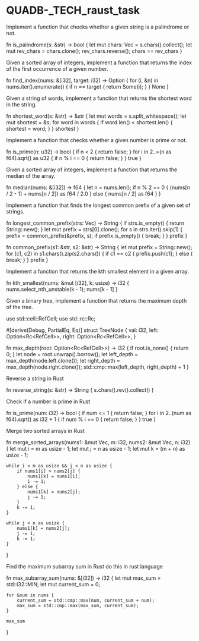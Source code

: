 # QUADB-_TECH_raust_task

Implement a function that checks whether a given string is a palindrome or not.

fn is_palindrome(s: &str) -> bool {
    let mut chars: Vec<char> = s.chars().collect();
    let mut rev_chars = chars.clone();
    rev_chars.reverse();
    chars == rev_chars
}

Given a sorted array of integers, implement a function that returns the index of the first occurrence of a given number.

fn find_index(nums: &[i32], target: i32) -> Option<usize> {
    for (i, &n) in nums.iter().enumerate() {
        if n == target {
            return Some(i);
        }
    }
    None
}


Given a string of words, implement a function that returns the shortest word in the string.

fn shortest_word(s: &str) -> &str {
    let mut words = s.split_whitespace();
    let mut shortest = &s;
    for word in words {
        if word.len() < shortest.len() {
            shortest = word;
        }
    }
    shortest
}

Implement a function that checks whether a given number is prime or not.

fn is_prime(n: u32) -> bool {
    if n < 2 {
        return false;
    }
    for i in 2..=(n as f64).sqrt() as u32 {
        if n % i == 0 {
            return false;
        }
    }
    true
}


Given a sorted array of integers, implement a function that returns the median of the array.

fn median(nums: &[i32]) -> f64 {
    let n = nums.len();
    if n % 2 == 0 {
        (nums[n / 2 - 1] + nums[n / 2]) as f64 / 2.0
    } else {
        nums[n / 2] as f64
    }
}

Implement a function that finds the longest common prefix of a given set of strings.

fn longest_common_prefix(strs: Vec<String>) -> String {
    if strs.is_empty() {
        return String::new();
    }
    let mut prefix = strs[0].clone();
    for s in strs.iter().skip(1) {
        prefix = common_prefix(&prefix, s);
        if prefix.is_empty() {
            break;
        }
    }
    prefix
}

fn common_prefix(s1: &str, s2: &str) -> String {
    let mut prefix = String::new();
    for (c1, c2) in s1.chars().zip(s2.chars()) {
        if c1 == c2 {
            prefix.push(c1);
        } else {
            break;
        }
    }
    prefix
}

Implement a function that returns the kth smallest element in a given array.

fn kth_smallest(nums: &mut [i32], k: usize) -> i32 {
    nums.select_nth_unstable(k - 1);
    nums[k - 1]
}

Given a binary tree, implement a function that returns the maximum depth of the tree.

use std::cell::RefCell;
use std::rc::Rc;

#[derive(Debug, PartialEq, Eq)]
struct TreeNode {
    val: i32,
    left: Option<Rc<RefCell<TreeNode>>>,
    right: Option<Rc<RefCell<TreeNode>>>,
}

fn max_depth(root: Option<Rc<RefCell<TreeNode>>>) -> i32 {
    if root.is_none() {
        return 0;
    }
    let node = root.unwrap().borrow();
    let left_depth = max_depth(node.left.clone());
    let right_depth = max_depth(node.right.clone());
    std::cmp::max(left_depth, right_depth) + 1
}


Reverse a string in Rust

fn reverse_string(s: &str) -> String {
    s.chars().rev().collect()
}

Check if a number is prime in Rust

fn is_prime(num: i32) -> bool {
    if num <= 1 {
        return false;
    }
    for i in 2..(num as f64).sqrt() as i32 + 1 {
        if num % i == 0 {
            return false;
        }
    }
    true
}


Merge two sorted arrays in Rust

fn merge_sorted_arrays(nums1: &mut Vec<i32>, m: i32, nums2: &mut Vec<i32>, n: i32) {
    let mut i = m as usize - 1;
    let mut j = n as usize - 1;
    let mut k = (m + n) as usize - 1;

    while i < m as usize && j < n as usize {
        if nums1[i] > nums2[j] {
            nums1[k] = nums1[i];
            i -= 1;
        } else {
            nums1[k] = nums2[j];
            j -= 1;
        }
        k -= 1;
    }

    while j < n as usize {
        nums1[k] = nums2[j];
        j -= 1;
        k -= 1;
    }
}


Find the maximum subarray sum in Rust do this in rust language

fn max_subarray_sum(nums: &[i32]) -> i32 {
    let mut max_sum = std::i32::MIN;
    let mut current_sum = 0;

    for &num in nums {
        current_sum = std::cmp::max(num, current_sum + num);
        max_sum = std::cmp::max(max_sum, current_sum);
    }

    max_sum
}
